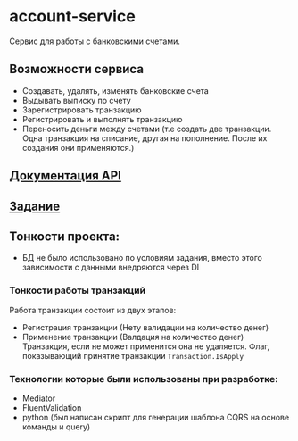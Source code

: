 # account-service
Сервис для работы с банковскими счетами.

## Возможности сервиса
- Создавать, удалять, изменять банковские счета
- Выдывать выписку по счету
- Зарегистрировать транзакцию
- Регистрировать и выполнять транзакцию
- Переносить деньги между счетами (т.е создать две транзакции. Одна транзакция на списание, другая на пополнение. После их создания они применяются.)

## [Документация API](./docs/api.md)
## [Задание](./docs/task.md)

## Тонкости проекта:
- БД не было использовано по условиям задания, вместо этого зависимости с данными внедряются через DI

### Тонкости работы транзакций
Работа транзакции состоит из двух этапов:
- Регистрация транзакции (Нету валидации на количество денег)
- Применение транзакции (Валдация на количество денег)
Транзакция, если не может применится она не удаляется. Флаг, показывающий принятие транзакции `Transaction.IsApply`

### Технологии которые были использованы при разработке:
- Mediator
- FluentValidation
- python (был написан скрипт для генерации шаблона CQRS на основе команды и query)
